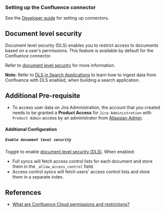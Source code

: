 ### Setting up the Confluence connector

See the [Developer guide](../../docs/DEVELOPING.md) for setting up connectors.

## Document level security

Document level security (DLS) enables you to restrict access to documents based on a user’s permissions. This feature is available by default for the Confluence connector.

Refer to [document level security](https://www.elastic.co/guide/en/enterprise-search/master/dls.html) for more information.

**Note:** Refer to [DLS in Search Applications](https://www.elastic.co/guide/en/enterprise-search/master/dls-e2e-guide.html) to learn how to ingest data from Confluence with DLS enabled, when building a search application.

## Additional Pre-requisite

- To access user data on Jira Administration, the account that you created needs to be granted a **Product Access** for `Jira Administration` with `Product Admin` access by an administrator from [Atlassian Admin](http://admin.atlassian.com/).

#### Additional Configuration

##### `Enable document level security`

Toggle to enable [document level security (DLS)](https://www.elastic.co/guide/en/enterprise-search/master/dls.html).  When enabled:
- Full syncs will fetch access control lists for each document and store them in the `_allow_access_control` field.
- Access control syncs will fetch users' access control lists and store them in a separate index.

## References

- [What are Confluence Cloud permissions and restrictions?](https://support.atlassian.com/confluence-cloud/docs/what-are-confluence-cloud-permissions-and-restrictions/)

